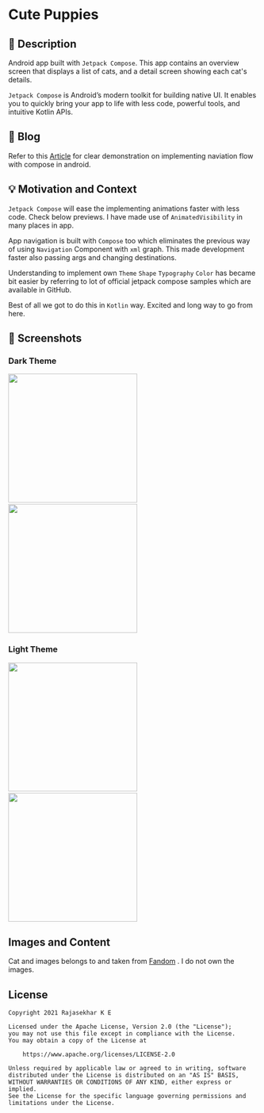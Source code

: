 # Cute Puppies

## :scroll: Description

Android app built with `Jetpack Compose`. This app contains an overview screen that displays a list
of cats, and a detail screen showing each cat's details.

`Jetpack Compose` is Android’s modern toolkit for building native UI. It enables you to quickly
bring your app to life with less code, powerful tools, and intuitive Kotlin APIs.

## :pencil: Blog

Refer to this [Article](https://developersbreach.com/list-detail-navigation-compose/) for clear demonstration on implementing naviation flow with compose in android.

## :bulb: Motivation and Context

`Jetpack Compose` will ease the implementing animations faster with less code. Check below previews.
I have made use of `AnimatedVisibility` in many places in app.

App navigation is built with `Compose` too which eliminates the previous way of using `Navigation`
Component with `xml` graph. This made development faster also passing args and changing
destinations.

Understanding to implement own `Theme` `Shape` `Typography` `Color` has became bit easier by
referring to lot of official jetpack compose samples which are available in GitHub.

Best of all we got to do this in `Kotlin` way. Excited and long way to go from here.

## :camera_flash: Screenshots

### Dark Theme

<img src="/results/screenshot_1.png" width="260">&emsp;<img src="/results/screenshot_2.png" width="260">

### Light Theme

<img src="/results/screenshot_light_1.png" width="260">&emsp;<img src="/results/screenshot_light_2.png" width="260">

## Images and Content

Cat and images belongs to and taken from [Fandom](https://www.fandom.com/) . I do not own the
images.

## License

```
Copyright 2021 Rajasekhar K E

Licensed under the Apache License, Version 2.0 (the "License");
you may not use this file except in compliance with the License.
You may obtain a copy of the License at

    https://www.apache.org/licenses/LICENSE-2.0

Unless required by applicable law or agreed to in writing, software
distributed under the License is distributed on an "AS IS" BASIS,
WITHOUT WARRANTIES OR CONDITIONS OF ANY KIND, either express or implied.
See the License for the specific language governing permissions and
limitations under the License.
```
